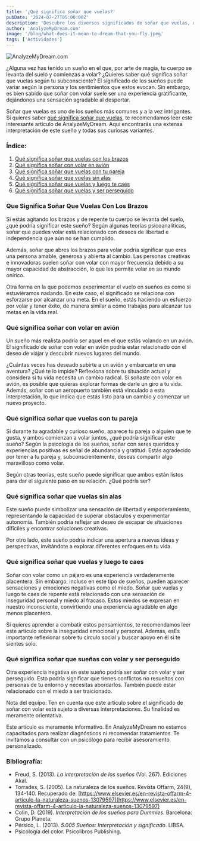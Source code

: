 ```yaml
---
title: '¿Qué significa soñar que vuelas?'
pubDate: '2024-07-27T05:00:00Z'
description: 'Descubre los diversos significados de soñar que vuelas, desde representar libertad y empoderamiento hasta interpretar sentimientos de inseguridad.'
author: 'AnalyzeMyDream.com'
image: '/blog/what-does-it-mean-to-dream-that-you-fly.jpeg'
tags: ['Actividades']
---
```


![AnalyzeMyDream.com](/blog/what-does-it-mean-to-dream-that-you-fly.jpeg)

¿Alguna vez has tenido un sueño en el que, por arte de magia, tu cuerpo se levanta del suelo y comienzas a volar? ¿Quieres saber qué significa soñar que vuelas según tu subconsciente? El significado de los sueños puede variar según la persona y los sentimientos que estos evocan. Sin embargo, es bien sabido que soñar con volar suele ser una experiencia gratificante, dejándonos una sensación agradable al despertar.

Soñar que vuelas es uno de los sueños más comunes y a la vez intrigantes. Si quieres saber [qué significa soñar que vuelas](#que-significa-soñar-que-vuelas), te recomendamos leer este interesante artículo de AnalyzeMyDream. Aquí encontrarás una extensa interpretación de este sueño y todas sus curiosas variantes.

### Índice:

1. [Qué significa soñar que vuelas con los brazos](#que-significa-sonar-que-vuelas-con-los-brazos)
2. [Qué significa soñar con volar en avión](#que-significa-sonar-con-volar-en-avion)
3. [Qué significa soñar que vuelas con tu pareja](#que-significa-sonar-que-vuelas-con-tu-pareja)
4. [Qué significa soñar que vuelas sin alas](#que-significa-sonar-que-vuelas-sin-alas)
5. [Qué significa soñar que vuelas y luego te caes](#que-significa-soñar-que-vuelas-y-luego-te-caes)
6. [Qué significa soñar que vuelas y ser perseguido](#que-significa-soñar-que-vuelas-y-ser-perseguido)


### Que Significa Soñar Que Vuelas Con Los Brazos

Si estás agitando los brazos y de repente tu cuerpo se levanta del suelo, ¿qué podría significar este sueño? Según algunas teorías psicoanalíticas, soñar que puedes volar está relacionado con deseos de libertad e independencia que aún no se han cumplido.

Además, soñar que abres los brazos para volar podría significar que eres una persona amable, generosa y abierta al cambio. Las personas creativas e innovadoras suelen soñar con volar con mayor frecuencia debido a su mayor capacidad de abstracción, lo que les permite volar en su mundo onírico.

Otra forma en la que podemos experimentar el vuelo en sueños es como si estuviéramos nadando. En este caso, el significado se relaciona con esforzarse por alcanzar una meta. En el sueño, estás haciendo un esfuerzo por volar y tener éxito, de manera similar a cómo trabajas para alcanzar tus metas en la vida real.

### Qué significa soñar con volar en avión

Un sueño más realista podría ser aquel en el que estás volando en un avión. El significado de soñar con volar en avión podría estar relacionado con el deseo de viajar y descubrir nuevos lugares del mundo.

¿Cuántas veces has deseado subirte a un avión y embarcarte en una aventura? ¿Qué te lo impide? Reflexiona sobre tu situación actual y considera si tu vida necesita un cambio radical. Si soñaste con volar en avión, es posible que quieras explorar formas de darle un giro a tu vida. Además, soñar con un aeropuerto también está vinculado a esta interpretación, lo que indica que estás listo para un cambio y comenzar un nuevo proyecto.

### Qué significa soñar que vuelas con tu pareja

Si durante tu agradable y curioso sueño, aparece tu pareja o alguien que te gusta, y ambos comienzan a volar juntos, ¿qué podría significar este sueño? Según la psicología de los sueños, soñar con seres queridos y experiencias positivas es señal de abundancia y gratitud. Estás agradecido por tener a tu pareja y, subconscientemente, deseas compartir algo maravilloso como volar.

Según otras teorías, este sueño puede significar que ambos están listos para dar el siguiente paso en su relación. ¿Qué podría ser?

### Qué significa soñar que vuelas sin alas

Este sueño puede simbolizar una sensación de libertad y empoderamiento, representando la capacidad de superar obstáculos y experimentar autonomía. También podría reflejar un deseo de escapar de situaciones difíciles y encontrar soluciones creativas.

Por otro lado, este sueño podría indicar una apertura a nuevas ideas y perspectivas, invitándote a explorar diferentes enfoques en tu vida.

### Qué significa soñar que vuelas y luego te caes

Soñar con volar como un pájaro es una experiencia verdaderamente placentera. Sin embargo, incluso en este tipo de sueños, pueden aparecer sensaciones y emociones negativas como el miedo. Soñar que vuelas y luego te caes de repente está relacionado con una sensación de inseguridad personal y miedo al fracaso. Estos miedos se expresan en nuestro inconsciente, convirtiendo una experiencia agradable en algo menos placentero.

Si quieres aprender a combatir estos pensamientos, te recomendamos leer este artículo sobre la inseguridad emocional y personal. Además, esEs importante reflexionar sobre tu círculo social y buscar apoyo en él si te sientes solo.

### Qué significa soñar que sueñas con volar y ser perseguido

Otra experiencia negativa en este sueño podría ser soñar con volar y ser perseguido. Esto podría significar que tienes conflictos no resueltos con personas de tu entorno y necesitas abordarlos. También puede estar relacionado con el miedo a ser traicionado.

Nota del equipo: Ten en cuenta que este artículo sobre el significado de soñar con volar está sujeto a diversas interpretaciones. Su finalidad es meramente orientativa.

Este artículo es meramente informativo. En AnalyzeMyDream no estamos capacitados para realizar diagnósticos ni recomendar tratamientos. Te invitamos a consultar con un psicólogo para recibir asesoramiento personalizado.

### Bibliografía:

- Freud, S. (2013). *La interpretación de los sueños* (Vol. 267). Ediciones Akal.
- Torrades, S. (2005). La naturaleza de los sueños. Revista Offarm, 24(9), 134-140. Recuperado de: [https://www.elsevier.es/en-revista-offarm-4-articulo-la-naturaleza-suenos-13079597](https://www.elsevier.es/en-revista-offarm-4-articulo-la-naturaleza-suenos-13079597)
- Colin, D. (2019). *Interpretación de los sueños para Dummies*. Barcelona: Grupo Planeta.
- Pérsico, L. (2013). *5.005 Sueños: Interpretación y significado*. LIBSA.
- Psicología del color. Psicolibros Publishing.